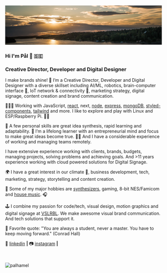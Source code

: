 [![bg][banner]][website]

### Hi I'm Pål 👋 🇸🇪 

### Creative Director, Developer and Digital Designer

I make brands shine! 🌟 I’m a Creative Director, Developer and Digital Designer with a diverse skillset including AI/ML, robotics, brain-computer interface 🧠, IoT network & connectivity 📡, marketing strategy, digital signage, content creation and brand communication.

👨🏼‍💻 Working with JavaScript, [react][react], next, [node][node], [express][express], [mongoDB][mongodb], [styled-components][styled], [tailwind][tailwind] and more. I like to explore and play with Linux and ESP/Raspberry Pi. 🙏🏻 

🧠 A few personal skills are great idea synthesis, rapid learning and adaptability.
🌟 I’m a lifelong learner with an entrepreneurial mind and focus to make great ideas become true.
🙋‍♂️ And I have a considerable experience of working and managing teams remotely.

I have extensive experience working with clients, brands, budgets, managing projects, solving problems and achieving goals. 
And >11 years experience working with cloud powered solutions for Digital Signage.

🌍 I have a great interest in our climate 🌱, business development, tech, marketing, strategy, storytelling and content creation.

🎹 Some of my major hobbies are [synthesizers], gaming, 8-bit NES/Famicom and [house music]. 🎧

🕹 I combine my passion for code/tech, visual design, motion graphics and digital signage at [VSLRBL][VSLRBL]. We make awesome visual brand communication. And tech solutions that support it.

💬 Favorite quote: "You are always a student, never a master. You have to keep moving forward." (Conrad Hall)

👔 [linkedin][linkedin] **|** 
📷 [instagram][instagram] **|** 


[banner]: https://raw.githubusercontent.com/palhamel/palhamel/master/background-sm.jpeg

[VSLRBL]: https://www.vslrbl.se/

[react]: https://reactjs.org/
[node]: https://nodejs.org/en/
[styled]: https://styled-components.com/
[express]: https://expressjs.com/
[mongoDb]: https://www.mongodb.com/
[tailwind]: https://tailwindcss.com

[website]: https://www.linkedin.com/in/palhamel/
[instagram]: https://www.instagram.com/palhamel/
[linkedin]: https://www.linkedin.com/in/palhamel/
[codepen]: https://codepen.io/palham
[codesandbox]: https://codesandbox.io/u/palhamel

[synthesizers]: https://en.wikipedia.org/wiki/Synthesizer
[house music]: https://en.wikipedia.org/wiki/House_music

<br>
<p><img align="center" src="https://github-readme-stats.vercel.app/api/top-langs/?username=palhamel&layout=compact&hide=html,css" alt="palhamel" /></p>

<br>


